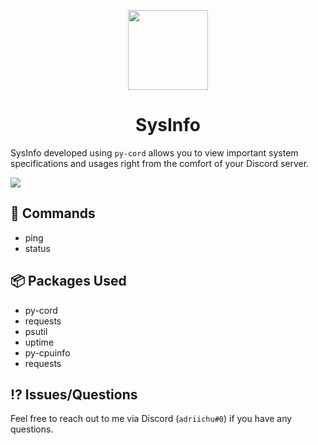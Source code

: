 <p align="center">
  <img src="https://s10.gifyu.com/images/SrfeN.png" width="128">
</p>

<h1 align="center">
  SysInfo
</h1>

SysInfo developed using `py-cord` allows you to view important system specifications and usages right from the comfort of your Discord server.

<img src="https://media.discordapp.net/attachments/1034061817674215514/1097553448809005136/image.png?width=910&height=647">

## 🔗 Commands
* ping 
* status

## 📦 Packages Used
* py-cord
* requests
* psutil
* uptime
* py-cpuinfo
* requests

## ⁉️ Issues/Questions
Feel free to reach out to me via Discord (`adriichu#0`) if you have any questions.
